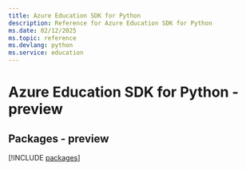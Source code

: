 ```yaml
---
title: Azure Education SDK for Python
description: Reference for Azure Education SDK for Python
ms.date: 02/12/2025
ms.topic: reference
ms.devlang: python
ms.service: education
---
```

# Azure Education SDK for Python - preview
## Packages - preview
[!INCLUDE [packages](education-index.md)]